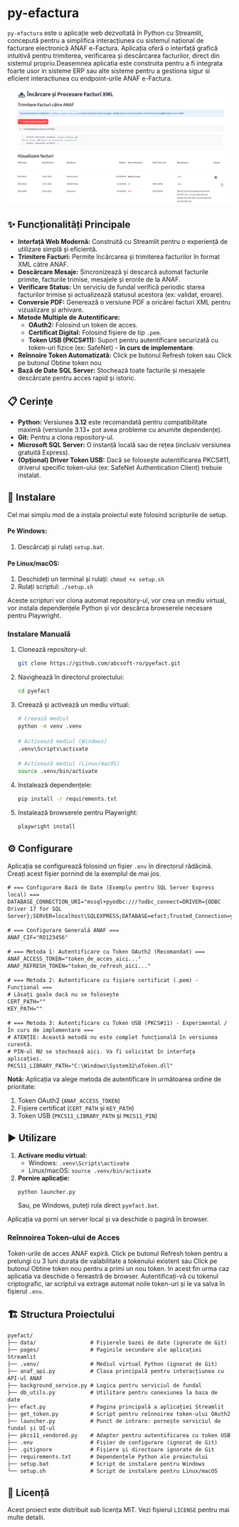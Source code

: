 # py-efactura

`py-efactura` este o aplicație web dezvoltată în Python cu Streamlit, concepută pentru a simplifica interacțiunea cu sistemul național de facturare electronică ANAF e-Factura. Aplicația oferă o interfață grafică intuitivă pentru trimiterea, verificarea și descărcarea facturilor, direct din sistemul propriu.Deasemnea aplicatia este construita pentru a fi integrata foarte usor in sisteme ERP sau alte sisteme pentru a gestiona sigur si eficient interactiunea cu endpoint-urile ANAF e-Factura.

![Screenshot al aplicației py-efactura incarcare facturi XML](https://github.com/abcsoft-ro/pyefact/blob/main/assets/Incarcare_Facturi_XML.png)

## ✨ Funcționalități Principale

*   **Interfață Web Modernă:** Construită cu Streamlit pentru o experiență de utilizare simplă și eficientă.
*   **Trimitere Facturi:** Permite încărcarea și trimiterea facturilor în format XML către ANAF.
*   **Descărcare Mesaje:** Sincronizează și descarcă automat facturile primite, facturile trimise, mesajele și erorile de la ANAF.
*   **Verificare Status:** Un serviciu de fundal verifică periodic starea facturilor trimise și actualizează statusul acestora (ex: validat, eroare).
*   **Conversie PDF:** Generează o versiune PDF a oricărei facturi XML pentru vizualizare și arhivare.
*   **Metode Multiple de Autentificare:**
    *   **OAuth2:** Folosind un token de acces.
    *   **Certificat Digital:** Folosind fișiere de tip `.pem`.
    *   **Token USB (PKCS#11):** Suport pentru autentificare securizată cu token-uri fizice (ex: SafeNet) - **în curs de implementare**.
*   **Reînnoire Token Automatizată:** Click pe butonul Refresh token sau Click pe butonul Obtine token nou
*   **Bază de Date SQL Server:** Stochează toate facturile și mesajele descărcate pentru acces rapid și istoric.

## 📋 Cerințe

*   **Python:** Versiunea **3.12** este recomandată pentru compatibilitate maximă (versiunile 3.13+ pot avea probleme cu anumite dependențe).
*   **Git:** Pentru a clona repository-ul.
*   **Microsoft SQL Server:** O instanță locală sau de rețea (inclusiv versiunea gratuită Express).
*   **(Opțional) Driver Token USB:** Dacă se folosește autentificarea PKCS#11, driverul specific token-ului (ex: SafeNet Authentication Client) trebuie instalat.

## 🚀 Instalare

Cel mai simplu mod de a instala proiectul este folosind scripturile de setup.

#### Pe Windows:
1.  Descărcați și rulați `setup.bat`.

#### Pe Linux/macOS:
1.  Deschideți un terminal și rulați: `chmod +x setup.sh`
2.  Rulați scriptul: `./setup.sh`

Aceste scripturi vor clona automat repository-ul, vor crea un mediu virtual, vor instala dependențele Python și vor descărca browserele necesare pentru Playwright.

### Instalare Manuală

1.  Clonează repository-ul:
    ```bash
    git clone https://github.com/abcsoft-ro/pyefact.git
    ```
2.  Navighează în directorul proiectului:
    ```bash
    cd pyefact
    ```
3.  Creează și activează un mediu virtual:
    ```bash
    # Creează mediul
    python -m venv .venv
    
    # Activează mediul (Windows)
    .venv\Scripts\activate
    
    # Activează mediul (Linux/macOS)
    source .venv/bin/activate
    ```
4.  Instalează dependențele:
    ```bash
    pip install -r requirements.txt
    ```
5.  Instalează browserele pentru Playwright:
    ```bash
    playwright install
    ```

## ⚙️ Configurare

Aplicația se configurează folosind un fișier `.env` în directorul rădăcină. Creați acest fișier pornind de la exemplul de mai jos.

```env
# === Configurare Bază de Date (Exemplu pentru SQL Server Express local) ===
DATABASE_CONNECTION_URI="mssql+pyodbc:///?odbc_connect=DRIVER={ODBC Driver 17 for SQL Server};SERVER=localhost\SQLEXPRESS;DATABASE=efact;Trusted_Connection=yes"

# === Configurare Generală ANAF ===
ANAF_CIF="RO123456"

# === Metoda 1: Autentificare cu Token OAuth2 (Recomandat) ===
ANAF_ACCESS_TOKEN="token_de_acces_aici..."
ANAF_REFRESH_TOKEN="token_de_refresh_aici..."

# === Metoda 2: Autentificare cu fișiere certificat (.pem) - Funcțional ===
# Lăsați goale dacă nu se folosește
CERT_PATH=""
KEY_PATH=""

# === Metoda 3: Autentificare cu Token USB (PKCS#11) - Experimental / În curs de implementare ===
# ATENȚIE: Această metodă nu este complet funcțională în versiunea curentă.
# PIN-ul NU se stochează aici. Va fi solicitat în interfața aplicației.
PKCS11_LIBRARY_PATH="C:\Windows\System32\eToken.dll"
```

**Notă:** Aplicația va alege metoda de autentificare în următoarea ordine de prioritate:
1.  Token OAuth2 (`ANAF_ACCESS_TOKEN`)
2.  Fișiere certificat (`CERT_PATH` și `KEY_PATH`)
2.  Token USB (`PKCS11_LIBRARY_PATH` și `PKCS11_PIN`)

## ▶️ Utilizare

1.  **Activare mediu virtual:**
    *   Windows: `.venv\Scripts\activate`
    *   Linux/macOS: `source .venv/bin/activate`
2.  **Pornire aplicație:**
    ```bash
    python launcher.py
    ```
    Sau, pe Windows, puteți rula direct `pyefact.bat`.

Aplicația va porni un server local și va deschide o pagină în browser.

### Reînnoirea Token-ului de Acces

Token-urile de acces ANAF expiră. Click pe butonul Refresh token pentru a prelungi cu 3 luni durata de valabilitate a tokenului existent sau Click pe butonul Obtine token nou pentru a primi un nou token.
In acest fin urma caz aplicatia va deschide o fereastră de browser. Autentificați-vă cu tokenul criptografic, iar scriptul va extrage automat noile token-uri și le va salva în fișierul `.env`.

## 🏗️ Structura Proiectului

```
pyefact/
├── data/                 # Fișierele bazei de date (ignorate de Git)
├── pages/                # Paginile secundare ale aplicației Streamlit
├── .venv/                # Mediul virtual Python (ignorat de Git)
├── anaf_api.py           # Clasa principală pentru interacțiunea cu API-ul ANAF
├── background_service.py # Logica pentru serviciul de fundal
├── db_utils.py           # Utilitare pentru conexiunea la baza de date
├── efact.py              # Pagina principală a aplicației Streamlit
├── get_token.py          # Script pentru reînnoirea token-ului OAuth2
├── launcher.py           # Punct de intrare: pornește serviciul de fundal și UI-ul
├── pkcs11_vendored.py    # Adaptor pentru autentificarea cu token USB
├── .env                  # Fișier de configurare (ignorat de Git)
├── .gitignore            # Fișiere și directoare ignorate de Git
├── requirements.txt      # Dependențele Python ale proiectului
├── setup.bat             # Script de instalare pentru Windows
└── setup.sh              # Script de instalare pentru Linux/macOS
```

## 📄 Licență

Acest proiect este distribuit sub licența MIT. Vezi fișierul `LICENSE` pentru mai multe detalii.
